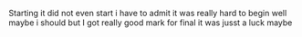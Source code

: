 Starting it
did not even start
i have to admit it was really hard to begin
well maybe i should 
but I got really good mark for final
it was jusst a luck maybe